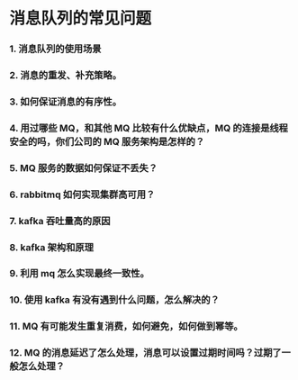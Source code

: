 # 消息队列的常见问题

###  1. 消息队列的使用场景



### 2. 消息的重发、补充策略。



### 3. 如何保证消息的有序性。



### 4. 用过哪些 MQ，和其他 MQ 比较有什么优缺点，MQ 的连接是线程安全的吗，你们公司的 MQ 服务架构是怎样的？



### 5. MQ 服务的数据如何保证不丢失？



### 6. rabbitmq 如何实现集群高可用？



### 7. kafka 吞吐量高的原因



### 8. kafka 架构和原理



### 9. 利用 mq 怎么实现最终一致性。



### 10. 使用 kafka 有没有遇到什么问题，怎么解决的？



### 11. MQ 有可能发生重复消费，如何避免，如何做到幂等。



### 12. MQ 的消息延迟了怎么处理，消息可以设置过期时间吗？过期了一般怎么处理？



